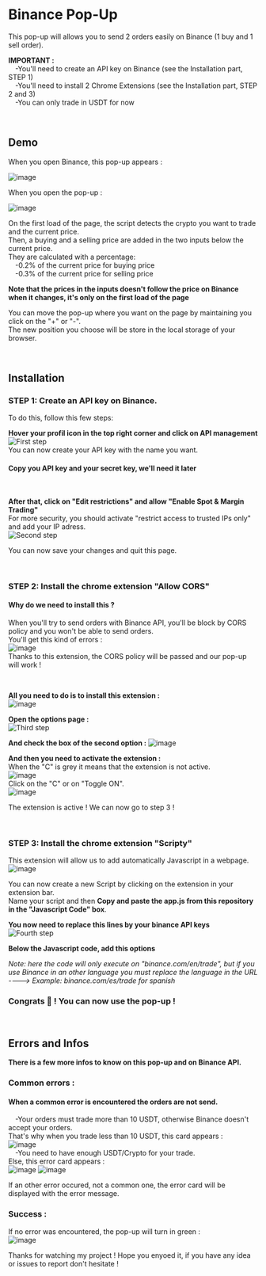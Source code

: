 # Binance Pop-Up

This pop-up will allows you to send 2 orders easily on Binance (1 buy and 1 sell order).

**IMPORTANT :** <br/>
&emsp;-You'll need to create an API key on Binance (see the Installation part, STEP 1) <br/>
&emsp;-You'll need to install 2 Chrome Extensions (see the Installation part, STEP 2 and 3) <br/>
&emsp;-You can only trade in USDT for now

<br/>

## Demo
When you open Binance, this pop-up appears :

![image](https://user-images.githubusercontent.com/80652315/158794758-da56fb19-8e42-49c6-9ab2-5686e0a5d342.png)

When you open the pop-up :

![image](https://user-images.githubusercontent.com/80652315/158795390-686405e4-bef1-47f9-b358-20ea69547e3a.png)

On the first load of the page, the script detects the crypto you want to trade and the current price. <br/>
Then, a buying and a selling price are added in the two inputs below the current price. <br/>
They are calculated with a percentage: <br/>
&emsp;-0.2% of the current price for buying price <br/>
&emsp;-0.3% of the current price for selling price

**Note that the prices in the inputs doesn't follow the price on Binance when it changes, it's only on the first load of the page**

You can move the pop-up where you want on the page by maintaining you click on the "+" or "-". <br/>
The new position you choose will be store in the local storage of your browser.

<br/>

## Installation

### STEP 1: Create an API key on Binance. <br/>
To do this, follow this few steps:

**Hover your profil icon in the top right corner and click on API management**<br/>
![First step](https://user-images.githubusercontent.com/80652315/158799361-312f3d31-ab5e-4eac-9150-ec9e5843d193.png) <br/>
You can now create your API key with the name you want.

#### **Copy you API key and your secret key, we'll need it later**

<br/>

**After that, click on "Edit restrictions" and allow "Enable Spot & Margin Trading"**<br/>
For more security, you should activate "restrict access to trusted IPs only" and add your IP adress.<br/>
![Second step](https://user-images.githubusercontent.com/80652315/158801713-c55914e8-6b1a-4a80-97bc-8136f71b41b3.png)

You can now save your changes and quit this page.

<br/>

### STEP 2: Install the chrome extension "Allow CORS"

#### Why do we need to install this ? <br/>
When you'll try to send orders with Binance API, you'll be block by CORS policy and you won't be able to send orders. <br/>
You'll get this kind of errors : <br/>
![image](https://user-images.githubusercontent.com/80652315/158804573-9afe079d-9404-4b39-831e-ac169af7f04b.png) <br/>
Thanks to this extension, the CORS policy will be passed and our pop-up will work !

<br/>

**All you need to do is to install this extension :**<br/>
![image](https://user-images.githubusercontent.com/80652315/158802869-e7a44b87-0b06-4ea8-99ea-34af7942be67.png)

**Open the options page :** <br/>
![Third step](https://user-images.githubusercontent.com/80652315/158805030-1fc1bd6a-f7e2-48b9-9dbb-066f26201ff0.png)

**And check the box of the second option :**
![image](https://user-images.githubusercontent.com/80652315/158805222-191b25c6-9f31-4ea2-80d1-c6feefaa7cbe.png)


**And then you need to activate the extension :**<br/>
When the "C" is grey it means that the extension is not active. <br/>
![image](https://user-images.githubusercontent.com/80652315/158805548-402c4d83-2623-4dbe-894b-64b7836549c2.png) <br/>
Click on the "C" or on "Toggle ON". <br/>
![image](https://user-images.githubusercontent.com/80652315/158805444-00b0f31d-22d8-4a91-bfe1-7ceb7d00f7f3.png)

The extension is active ! We can now go to step 3 !

<br/>

### STEP 3: Install the chrome extension "Scripty"

This extension will allow us to add automatically Javascript in a webpage. <br/>
![image](https://user-images.githubusercontent.com/80652315/158823435-a0e0e77c-5454-45fc-8539-90aa4742cb80.png)

You can now create a new Script by clicking on the extension in your extension bar. <br/>
Name your script and then **Copy and paste the app.js from this repository in the "Javascript Code" box**. <br/>

**You now need to replace this lines by your binance API keys** <br/>
![Fourth step](https://user-images.githubusercontent.com/80652315/158825045-37636bfd-add1-4fd8-b617-5a9932343cf5.png)

**Below the Javascript code, add this options** <br/>

*Note: here the code will only execute on "binance.com/en/trade", but if you use Binance in an other language you must replace the language in the URL ---->
Example: binance.com/es/trade for spanish*

### Congrats 🎉 ! You can now use the pop-up !

<br/>

## Errors and Infos

**There is a few more infos to know on this pop-up and on Binance API.**

### Common errors :<br/>
#### When a common error is encountered the orders are not send.
&emsp;-Your orders must trade more than 10 USDT, otherwise Binance doesn't accept your orders.<br/>
That's why when you trade less than 10 USDT, this card appears :<br/>
![image](https://user-images.githubusercontent.com/80652315/158836787-e3bb5852-3568-444e-ace4-d5cb32669adf.png)<br/>
&emsp;-You need to have enough USDT/Crypto for your trade.<br />
Else, this error card appears :<br/>
![image](https://user-images.githubusercontent.com/80652315/158836896-7b901bf2-79a7-45b2-bfa4-d6233a58cf7f.png)
![image](https://user-images.githubusercontent.com/80652315/158837358-5c45f464-c78b-4c1c-bc25-6c188a5d70f3.png)


If an other error occured, not a common one, the error card will be displayed with the error message.<br/>

### Success : <br/>
If no error was encountered, the pop-up will turn in green : <br/>
![image](https://user-images.githubusercontent.com/80652315/158837835-e8a59533-78ba-4b44-9a5c-394253511900.png)


Thanks for watching my project ! Hope you enyoed it, if you have any idea or issues to report don't hesitate !
